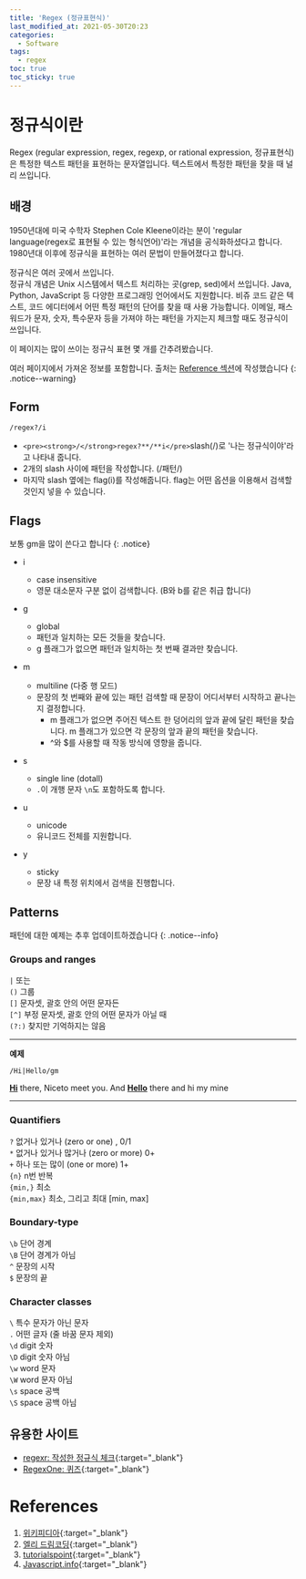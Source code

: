 ```yaml
---
title: 'Regex (정규표현식)'
last_modified_at: 2021-05-30T20:23
categories:
  - Software
tags:
  - regex
toc: true
toc_sticky: true
---
```



# 정규식이란
Regex (regular expression, regex, regexp, or rational expression, 정규표현식)은 특정한 텍스트 패턴을 표현하는 문자열입니다. 텍스트에서 특정한 패턴을 찾을 때 널리 쓰입니다. 



## 배경
1950년대에 미국 수학자 Stephen Cole Kleene이라는 분이 'regular language(regex로 표현될 수 있는 형식언어)'라는 개념을 공식화하셨다고 합니다. \
1980년대 이후에 정규식을 표현하는 여러 문법이 만들어졌다고 합니다.

정규식은 여러 곳에서 쓰입니다. \
정규식 개념은 Unix 시스템에서 텍스트 처리하는 곳(grep, sed)에서 쓰입니다.
Java, Python, JavaScript 등 다양한 프로그래밍 언어에서도 지원합니다.
비쥬 코드 같은 텍스트, 코드 에디터에서 어떤 특정 패턴의 단어를 찾을 때 사용 가능합니다.
이메일, 패스워드가 문자, 숫자, 특수문자 등을 가져야 하는 패턴을 가지는지 체크할 때도 정규식이 쓰입니다.

이 페이지는 많이 쓰이는 정규식 표현 몇 개를 간추려봤습니다.

여러 페이지에서 가져온 정보를 포함합니다. 출처는 [Reference 섹션](#references)에 작성했습니다
{: .notice--warning}

## Form 
`/regex?/i`
- `<pre><strong>/</strong>regex?**/**i</pre>`slash(/)로 '나는 정규식이야'라고 나타내 줍니다. 
- 2개의 slash 사이에 패턴을 작성합니다. (/패턴/)
- 마지막 slash 옆에는 flag(i)를 작성해줍니다. flag는 어떤 옵션을 이용해서 검색할 것인지 넣을 수 있습니다.


## Flags 
보통 gm을 많이 쓴다고 합니다
{: .notice}
- i
    - case insensitive
    - 영문 대소문자 구분 없이 검색합니다. (B와 b를 같은 취급 합니다)
- g
    - global
    - 패턴과 일치하는 모든 것들을 찾습니다. 
    - g 플래그가 없으면 패턴과 일치하는 첫 번째 결과만 찾습니다.
- m
    - multiline (다중 행 모드)
    - 문장의 첫 번째와 끝에 있는 패턴 검색할 때 문장이 어디서부터 시작하고 끝나는지 결정합니다.
        - m 플래그가 없으면 주어진 텍스트 한 덩어리의 앞과 끝에 달린 패턴을 찾습니다. m 플래그가 있으면 각 문장의 앞과 끝의 패턴을 찾습니다. 
        - ^와 $를 사용할 때 작동 방식에 영향을 줍니다.
- s
    - single line (dotall)
    - `.`이 개행 문자 `\n`도 포함하도록 합니다. 

- u
    - unicode
    - 유니코드 전체를 지원합니다. 
- y
    - sticky 
    - 문장 내 특정 위치에서 검색을 진행합니다.


## Patterns
패턴에 대한 예제는 추후 업데이트하겠습니다
{: .notice--info}

### Groups and ranges
`|` 또는 \
`()` 그룹 \
`[]` 문자셋, 괄호 안의 어떤 문자든 \
`[^]` 부정 문자셋, 괄호 안의 어떤 문자가 아닐 때 \
`(?:)` 찾지만 기억하지는 않음 

---
**예제**
``` 
/Hi|Hello/gm
```

**<u>Hi</u>** there, Niceto meet you. And **<u>Hello</u>** there and hi my mine


---


### Quantifiers

`?` 없거나 있거나 (zero or one)   , 0/1   \
`*` 없거나 있거나 많거나 (zero or more) 0+ \
`+` 하나 또는 많이 (one or more)  1+ \
`{n}` n번 반복 \
`{min,}` 최소 \
`{min,max}` 최소, 그리고 최대 [min, max] 

### Boundary-type

`\b` 단어 경계 \
`\B` 단어 경계가 아님 \
`^` 문장의 시작 \
`$` 문장의 끝


### Character classes

`\` 특수 문자가 아닌 문자 \
`.` 어떤 글자 (줄 바꿈 문자 제외) \
`\d` digit 숫자 \
`\D` digit 숫자 아님 \
`\w` word 문자 \
`\W` word 문자 아님 \
`\s` space 공백 \
`\S` space 공백 아님


## 유용한 사이트 
- [regexr: 작성한 정규식 체크](https://regexr.com/5mhou]){:target="_blank"}
- [RegexOne: 퀴즈](https://regexone.com/){:target="_blank"}

# References
1. [위키피디아](https://en.wikipedia.org/wiki/Regular_expression){:target="_blank"}
2. [엘리 드림코딩](https://youtu.be/t3M6toIflyQ){:target="_blank"}
3. [tutorialspoint](https://www.tutorialspoint.com/unix/unix-regular-expressions.htm){:target="_blank"}
4. [Javascript.info](https://ko.javascript.info/regexp-introduction){:target="_blank"}